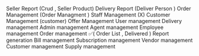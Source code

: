 Seller Report (Crud , Seller Product)
Delivery Report (Deliver Person )
Order Management (Order Managment  )
Staff Management (X)
Customer Management (customer)
Offer Management 
User management
Delivery management
Admin management
Agent management
Employee management
Order management ✅(
    Order List , 
    Delivered
)
Report generation
Bill management
Subscription management
Vendor management
Customer management
Supply management